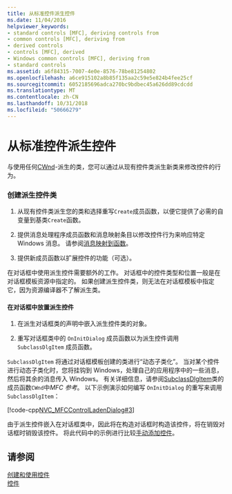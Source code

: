 ```yaml
---
title: 从标准控件派生控件
ms.date: 11/04/2016
helpviewer_keywords:
- standard controls [MFC], deriving controls from
- common controls [MFC], deriving from
- derived controls
- controls [MFC], derived
- Windows common controls [MFC], deriving from
- standard controls
ms.assetid: a6f84315-7007-4e0e-8576-78be81254802
ms.openlocfilehash: a6ce915102a8b85f135aa2c59e5e824b4fee25cf
ms.sourcegitcommit: 6052185696adca270bc9bdbec45a626dd89cdcdd
ms.translationtype: MT
ms.contentlocale: zh-CN
ms.lasthandoff: 10/31/2018
ms.locfileid: "50666279"
---
```

# <a name="deriving-controls-from-a-standard-control"></a>从标准控件派生控件

与使用任何[CWnd](../mfc/reference/cwnd-class.md)-派生的类，您可以通过从现有控件类派生新类来修改控件的行为。

### <a name="to-create-a-derived-control-class"></a>创建派生控件类

1. 从现有控件类派生您的类和选择重写`Create`成员函数，以便它提供了必需的自变量到基类`Create`函数。

1. 提供消息处理程序成员函数和消息映射条目以修改控件行为来响应特定 Windows 消息。 请参阅[消息映射到函数](../mfc/reference/mapping-messages-to-functions.md)。

1. 提供新成员函数以扩展控件的功能（可选）。

在对话框中使用派生控件需要额外的工作。 对话框中的控件类型和位置一般是在对话框模板资源中指定的。 如果创建派生控件类，则无法在对话框模板中指定它，因为资源编译器不了解派生类。

#### <a name="to-place-your-derived-control-in-a-dialog-box"></a>在对话框中放置派生控件

1. 在派生对话框类的声明中嵌入派生控件类的对象。

1. 重写对话框类中的 `OnInitDialog` 成员函数以为派生控件调用 `SubclassDlgItem` 成员函数。

`SubclassDlgItem` 将通过对话框模板创建的类进行“动态子类化”。 当对某个控件进行动态子类化时，您将挂钩到 Windows，处理自己的应用程序中的一些消息，然后将其余的消息传入 Windows。 有关详细信息，请参阅[SubclassDlgItem](../mfc/reference/cwnd-class.md#subclassdlgitem)类的成员函数`CWnd`中*MFC 参考*。 以下示例演示如何编写 `OnInitDialog` 的重写来调用 `SubclassDlgItem`：

[!code-cpp[NVC_MFCControlLadenDialog#3](../mfc/codesnippet/cpp/deriving-controls-from-a-standard-control_1.cpp)]

由于派生控件嵌入在对话框类中，因此将在构造对话框时构造该控件，将在销毁对话框时销毁该控件。 将此代码中的示例进行比较[手动添加控件](../mfc/adding-controls-by-hand.md)。

## <a name="see-also"></a>请参阅

[创建和使用控件](../mfc/making-and-using-controls.md)<br/>
[控件](../mfc/controls-mfc.md)

